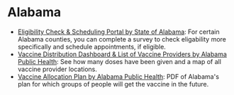 # Alabama
- [Eligibility Check & Scheduling Portal by State of Alabama](https://alcovidvaccine.gov/): For certain Alabama counties, you can complete a survey to check eligability more specifically and schedule appointments, if eligible.
- [Vaccine Distribution Dashboard & List of Vaccine Providers by Alabama Public Health](https://alpublichealth.maps.arcgis.com/apps/opsdashboard/index.html#/e4a232feb1344ce0afd9ac162f3ac4ba): See how many doses have been given and a map of all vaccine provider locations.
- [Vaccine Allocation Plan by Alabama Public Health](https://www.alabamapublichealth.gov/covid19vaccine/assets/adph-covid19-vaccination-allocation-plan.pdf): PDF of Alabama's plan for which groups of people will get the vaccine in the future. 
